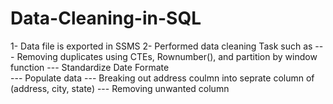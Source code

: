 # Data-Cleaning-in-SQL

1- Data file is exported in SSMS 
2- Performed data cleaning Task such as 
--- Removing duplicates using CTEs, Rownumber(), and partition by  window function
--- Standardize Date Formate  
--- Populate data
--- Breaking out address coulmn into seprate column of (address, city, state)
--- Removing unwanted column
